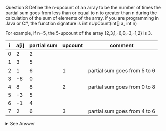Question 8
Define the n-upcount of an array to be the number of times the partial sum goes from less than
or equal to n to greater than n during the calculation of the sum of elements of the array.
if you are programming in Java or C#, the function signature is int nUpCount(int[] a, int n)

For example, if n=5, the 5-upcount of the array {2,3,1,-6,8,-3,-1,2} is 3.

 i    | a[i] | partial sum  | upcount | comment                         
------|------|--------------|---------|---------------------------------
 0    | 2    | 2            |         |                                 
 1    | 3    | 5            |         |                                 
 2    | 1    | 6            | 1       | partial sum goes from 5 to 6    
 3    | -6   | 0            |         |                                 
 4    | 8    | 8            | 2       | partial sum goes from 0 to 8    
 5    | -3   | 5            |         |                                 
 6    | -1   | 4            |         |                                 
 7    | 2    | 6            | 3       | partial sum goes from 4 to 6    
 
 <details>
<summary>See Answer</summary>

```ruby
public static int nUpcount(int[] arr, int n) {
    int count = 0;
    int sum = 0;
    for (int i = 0; i < arr.length; i++) {
        sum += arr[i];
        if (sum >= n) {
            count++;
            sum = arr[i];
        }
    }
    return count;
}

```

### Explanation

This code iterates through the elements of the array and keeps track of the cumulative sum in the sum variable. If sum becomes greater than n, it increments the count variable and resets sum to the current element. Finally, it returns the value of count, which is the n-upcount of the array.

</details>
